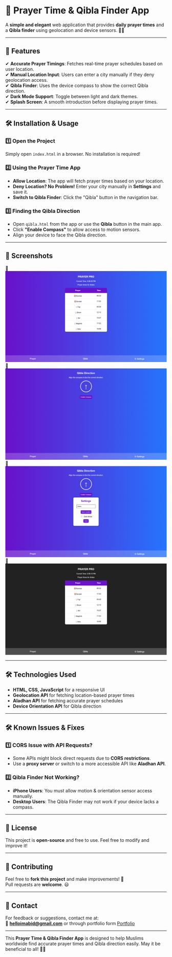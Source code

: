 # **📌 Prayer Time & Qibla Finder App**  

A **simple and elegant** web application that provides **daily prayer times** and a **Qibla finder** using geolocation and device sensors. 🌙🕌  

---

## **🚀 Features**
✔ **Accurate Prayer Timings**: Fetches real-time prayer schedules based on user location.  
✔ **Manual Location Input**: Users can enter a city manually if they deny geolocation access.  
✔ **Qibla Finder**: Uses the device compass to show the correct Qibla direction.  
✔ **Dark Mode Support**: Toggle between light and dark themes.  
✔ **Splash Screen**: A smooth introduction before displaying prayer times.  

---


## **🛠 Installation & Usage**
### **1️⃣ Open the Project**
Simply open `index.html` in a browser. No installation is required!

### **2️⃣ Using the Prayer Time App**
- **Allow Location**: The app will fetch prayer times based on your location.  
- **Deny Location? No Problem!** Enter your city manually in **Settings** and save it.  
- **Switch to Qibla Finder**: Click the "Qibla" button in the navigation bar.  

### **3️⃣ Finding the Qibla Direction**
- Open `qibla.html` from the app or use the **Qibla** button in the main app.  
- Click **"Enable Compass"** to allow access to motion sensors.  
- Align your device to face the Qibla direction.  

---

## **🌟 Screenshots**
📸 ![The landing page](Screenshot(4).png)
📸 ![The qibla direction page](Screenshot(5).png)
📸 ![Settings menu](Screenshot(6).png)
📸 ![Dark theme](Screenshot(7).png)


---

## **🛠 Technologies Used**
- **HTML, CSS, JavaScript** for a responsive UI  
- **Geolocation API** for fetching location-based prayer times  
- **Aladhan API** for fetching accurate prayer schedules  
- **Device Orientation API** for Qibla direction  

---

## **🛠 Known Issues & Fixes**
### **1️⃣ CORS Issue with API Requests?**
- Some APIs might block direct requests due to **CORS restrictions**.  
- Use a **proxy server** or switch to a more accessible API like **Aladhan API**.

### **2️⃣ Qibla Finder Not Working?**
- **iPhone Users**: You must allow motion & orientation sensor access manually.
- **Desktop Users**: The Qibla Finder may not work if your device lacks a compass.

---

## **📜 License**
This project is **open-source** and free to use. Feel free to modify and improve it!  

---

## **🤝 Contributing**
Feel free to **fork this project** and make improvements! 🚀  
Pull requests are **welcome**. 😃  

---

## **💌 Contact**
For feedback or suggestions, contact me at:  
📧 **helloimabid@gmail.com** 
or through portfolio form 
[Portfolio](helloimabid.me) 

---

This **Prayer Time & Qibla Finder App** is designed to help Muslims worldwide find accurate prayer times and Qibla direction easily. May it be beneficial to all! 🤲✨  
